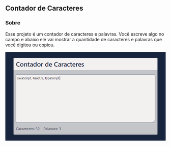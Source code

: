 ## Contador de Caracteres

### Sobre

<p> Esse projeto é um contador de caracteres e palavras. Você escreve algo no campo e abaixo ele vai mostrar a quantidade de caracteres e palavras que você digitou ou copiou. </p>

<img src="./counter-img.png" />

